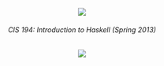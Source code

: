 <p align="center">
  <a href="http://www.seas.upenn.edu/%7Ecis194/spring13/">
    <img
    src="http://www.seas.upenn.edu/%7Ecis194/spring13/images/haskell-logo-small.png">
  </a>
</p>
<h6 align="center">
	CIS 194: Introduction to Haskell (Spring 2013)
</h6>
<p align="center">
	<img src="https://upload.wikimedia.org/wikipedia/commons/thumb/5/50/Nc-17.svg/85px-Nc-17.svg.png">
</p>
